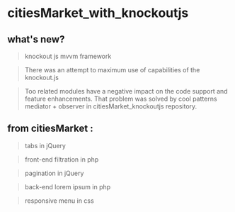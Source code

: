 # citiesMarket_with_knockoutjs

## what's new?
> knockout js mvvm framework

> There was an attempt to maximum use of capabilities of the knockout.js

> Too related modules have a negative impact on the code support and feature enhancements. That problem was solved by cool patterns mediator + observer in citiesMarket_knockoutjs repository.

## from citiesMarket :

> tabs in jQuery

> front-end filtration in php

> pagination in jQuery

> back-end lorem ipsum in php

> responsive menu in css
